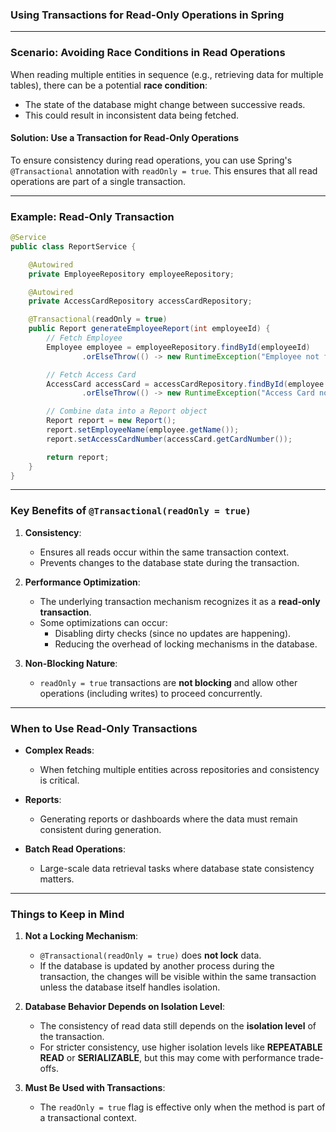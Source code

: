 ### **Using Transactions for Read-Only Operations in Spring**

---

### **Scenario: Avoiding Race Conditions in Read Operations**

When reading multiple entities in sequence (e.g., retrieving data for multiple tables), there can be a potential **race condition**:
- The state of the database might change between successive reads.
- This could result in inconsistent data being fetched.

#### **Solution: Use a Transaction for Read-Only Operations**
To ensure consistency during read operations, you can use Spring's `@Transactional` annotation with `readOnly = true`. This ensures that all read operations are part of a single transaction.

---

### **Example: Read-Only Transaction**

```java
@Service
public class ReportService {

    @Autowired
    private EmployeeRepository employeeRepository;

    @Autowired
    private AccessCardRepository accessCardRepository;

    @Transactional(readOnly = true)
    public Report generateEmployeeReport(int employeeId) {
        // Fetch Employee
        Employee employee = employeeRepository.findById(employeeId)
                .orElseThrow(() -> new RuntimeException("Employee not found"));

        // Fetch Access Card
        AccessCard accessCard = accessCardRepository.findById(employee.getCardId())
                .orElseThrow(() -> new RuntimeException("Access Card not found"));

        // Combine data into a Report object
        Report report = new Report();
        report.setEmployeeName(employee.getName());
        report.setAccessCardNumber(accessCard.getCardNumber());

        return report;
    }
}
```

---

### **Key Benefits of `@Transactional(readOnly = true)`**

1. **Consistency**:
   - Ensures all reads occur within the same transaction context.
   - Prevents changes to the database state during the transaction.

2. **Performance Optimization**:
   - The underlying transaction mechanism recognizes it as a **read-only transaction**.
   - Some optimizations can occur:
     - Disabling dirty checks (since no updates are happening).
     - Reducing the overhead of locking mechanisms in the database.

3. **Non-Blocking Nature**:
   - `readOnly = true` transactions are **not blocking** and allow other operations (including writes) to proceed concurrently.

---

### **When to Use Read-Only Transactions**

- **Complex Reads**:
  - When fetching multiple entities across repositories and consistency is critical.

- **Reports**:
  - Generating reports or dashboards where the data must remain consistent during generation.

- **Batch Read Operations**:
  - Large-scale data retrieval tasks where database state consistency matters.

---

### **Things to Keep in Mind**

1. **Not a Locking Mechanism**:
   - `@Transactional(readOnly = true)` does **not lock** data.
   - If the database is updated by another process during the transaction, the changes will be visible within the same transaction unless the database itself handles isolation.

2. **Database Behavior Depends on Isolation Level**:
   - The consistency of read data still depends on the **isolation level** of the transaction.
   - For stricter consistency, use higher isolation levels like **REPEATABLE READ** or **SERIALIZABLE**, but this may come with performance trade-offs.

3. **Must Be Used with Transactions**:
   - The `readOnly = true` flag is effective only when the method is part of a transactional context.

